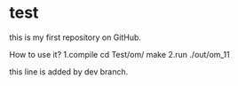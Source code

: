 # test
this is my first repository on GitHub.

How to use it?
1.compile
cd Test/om/
make
2.run
./out/om_11

this line is added by dev branch.
